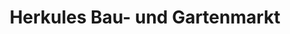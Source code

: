 ---
title: "Herkules Bau- und Gartenmarkt"
url: /limburg-a-d-lahn/herkules-bau-und-gartenmarkt/
shop: Baumarkt
---
